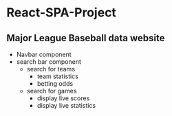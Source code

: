 # React-SPA-Project

## Major League Baseball data website

- Navbar component
- search bar component
    - search for teams
        - team statistics
        - betting odds
    - search for games
        - display live scores
        - display live statistics
